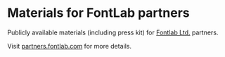 # Materials for FontLab partners

Publicly available materials (including press kit) for [Fontlab Ltd.](https://www.fontlab.com/) partners.

Visit [partners.fontlab.com](https://partners.fontlab.com/) for more details.

